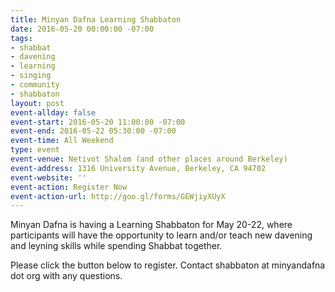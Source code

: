 ```yaml
---
title: Minyan Dafna Learning Shabbaton
date: 2016-05-20 00:00:00 -07:00
tags:
- shabbat
- davening
- learning
- singing
- community
- shabbaton
layout: post
event-allday: false
event-start: 2016-05-20 11:00:00 -07:00
event-end: 2016-05-22 05:30:00 -07:00
event-time: All Weekend
type: event
event-venue: Netivot Shalom (and other places around Berkeley)
event-address: 1316 University Avenue, Berkeley, CA 94702
event-website: ''
event-action: Register Now
event-action-url: http://goo.gl/forms/GEWjiyXUyX
---
```


Minyan Dafna is having a Learning Shabbaton for May 20-22, where participants will have the opportunity to learn and/or teach new davening and leyning skills while spending Shabbat together.

Please click the button below to register. Contact shabbaton at minyandafna dot org with any questions.